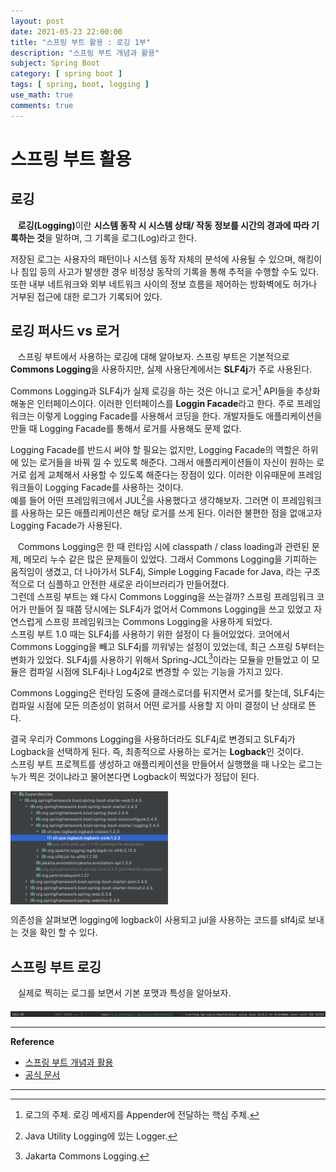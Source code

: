 ```yaml
---
layout: post
date: 2021-05-23 22:00:00
title: "스프링 부트 활용 : 로깅 1부"
description: "스프링 부트 개념과 활용"
subject: Spring Boot
category: [ spring boot ]
tags: [ spring, boot, logging ]
use_math: true
comments: true
---
```


# 스프링 부트 활용

## 로깅

&nbsp;&nbsp;&nbsp;<b>로깅(Logging)</b>이란 <b>시스템 동작 시 시스템 상태/ 작동 정보를 시간의 경과에 따라 기록하는 것</b>을 말하며, 그 기록을 로그(Log)라고 한다.

저장된 로그는 사용자의 패턴이나 시스템 동작 자체의 분석에 사용될 수 있으며, 해킹이나 침입 등의 사고가 발생한 경우 비정상 동작의 기록을 통해 추적을 수행할 수도 있다. 또한 내부 네트워크와 외부 네트워크 사이의 정보 흐름을 제어하는 방화벽에도 허가나 거부된 접근에 대한 로그가 기록되어 있다.

## 로깅 퍼사드 vs 로거

&nbsp;&nbsp;&nbsp;스프링 부트에서 사용하는 로깅에 대해 알아보자. 스프링 부트은 기본적으로 <b>Commons Logging</b>을 사용하지만, 실제 사용단계에서는 <b>SLF4j</b>가 주로 사용된다.

Commons Logging과 SLF4j가 실제 로깅을 하는 것은 아니고 로거[^1] API들을 추상화 해놓은 인터페이스이다. 이러한 인터페이스를 <b>Loggin Facade</b>라고 한다. 주로 프레임워크는 이렇게 Logging Facade를 사용해서 코딩을 한다. 개발자들도 애플리케이션을 만들 때 Logging Facade를 통해서 로거를 사용해도 문제 없다.

Logging Facade를 반드시 써야 할 필요는 없지만, Logging Facade의 역할은 하위에 있는 로거들을 바꿔 낄 수 있도록 해준다. 그래서 애플리케이션들이 자신이 원하는 로거로 쉽게 교체해서 사용할 수 있도록 해준다는 장점이 있다. 이러한 이유때문에 프레임워크들이 Logging Facade를 사용하는 것이다.  
예를 들어 어떤 프레임워크에서 JUL[^2]을 사용했다고 생각해보자. 그러면 이 프레임워크를 사용하는 모든 애플리케이션은 해당 로거를 쓰게 된다. 이러한 불편한 점을 없애고자 Logging Facade가 사용된다.

&nbsp;&nbsp;&nbsp;Commons Logging은 한 때 런타임 시에 classpath / class loading과 관련된 문제, 메모리 누수 같은 많은 문제들이 있었다. 그래서 Commons Logging을 기피하는 움직임이 생겼고, 더 나아가서 SLF4j, Simple Logging Facade for Java, 라는 구조적으로 더 심플하고 안전한 새로운 라이브러리가 만들어졌다.  
그런데 스프링 부트는 왜 다시 Commons Logging을 쓰는걸까? 스프링 프레임워크 코어가 만들어 질 때쯤 당시에는 SLF4j가 없어서 Commons Logging을 쓰고 있었고 자연스럽게 스프링 프레임워크는 Commons Logging을 사용하게 되었다.  
스프링 부트 1.0 때는 SLF4j를 사용하기 위한 설정이 다 들어있었다. 코어에서 Commons Logging을 빼고 SLF4j를 끼워넣는 설정이 있었는데, 최근 스프링 5부터는 변화가 있었다. SLF4j를 사용하기 위해서 Spring-JCL[^3]이라는 모듈을 만들었고 이 모듈은 컴파일 시점에 SLF4j나 Log4j2로 변경할 수 있는 기능을 가지고 있다.

Commons Logging은 런타임 도중에 클래스로더를 뒤지면서 로거를 찾는데, SLF4j는 컴파일 시점에 모든 의존성이 얽혀서 어떤 로거를 사용할 지 아미 결정이 난 상태로 뜬다.

결국 우리가 Commons Logging을 사용하더라도 SLF4j로 변경되고 SLF4j가 Logback을 선택하게 된다. 즉, 최종적으로 사용하는 로거는 <b>Logback</b>인 것이다.  
스프링 부트 프로젝트를 생성하고 애플리케이션을 만들어서 실행했을 때 나오는 로그는 누가 찍은 것이냐라고 물어본다면 Logback이 찍었다가 정답이 된다.

<img src="/assets/img/study/log01.png" width="50%" height="auto" align="center"><br/>

의존성을 살펴보면 logging에 logback이 사용되고 jul을 사용하는 코드를 slf4j로 보내는 것을 확인 할 수 있다.

## 스프링 부트 로깅

&nbsp;&nbsp;&nbsp;실제로 찍히는 로그를 보면서 기본 포맷과 특성을 알아보자.

<img src="/assets/img/study/log02.png" align="center"><br/>

---
**Reference**
+ [스프링 부트 개념과 활용](https://inf.run/Xny5)
+ [공식 문서](https://docs.spring.io/spring-boot/docs/2.0.3.RELEASE/reference/htmlsingle/)

---
[^1]:로그의 주체. 로깅 메세지를 Appender에 전달하는 핵심 주체.
[^2]:Java Utility Logging에 있는 Logger.
[^3]:Jakarta Commons Logging.